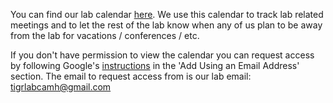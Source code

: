 You can find our lab calendar [here](https://calendar.google.com/calendar/embed?src=4tu2r08f1706gg9t8rps8rta98%40group.calendar.google.com&ctz=America%2FToronto). We use this calendar to track lab related meetings and to let the rest of the lab know when any of us plan to be away from the lab for vacations / conferences / etc.

If you don't have permission to view the calendar you can request access by following Google's [instructions](https://support.google.com/calendar/answer/37100?co=GENIE.Platform%3DDesktop&hl=en) in the 'Add Using an Email Address' section. The email to request access from is our lab email: tigrlabcamh@gmail.com